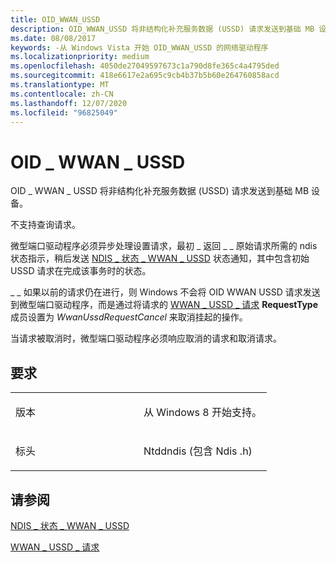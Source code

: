 ```yaml
---
title: OID_WWAN_USSD
description: OID_WWAN_USSD 将非结构化补充服务数据 (USSD) 请求发送到基础 MB 设备。
ms.date: 08/08/2017
keywords: -从 Windows Vista 开始 OID_WWAN_USSD 的网络驱动程序
ms.localizationpriority: medium
ms.openlocfilehash: 4050de27049597673c1a790d8fe365c4a4795ded
ms.sourcegitcommit: 418e6617e2a695c9cb4b37b5b60e264760858acd
ms.translationtype: MT
ms.contentlocale: zh-CN
ms.lasthandoff: 12/07/2020
ms.locfileid: "96825049"
---
```

# <a name="oid_wwan_ussd"></a>OID \_ WWAN \_ USSD


OID \_ WWAN \_ USSD 将非结构化补充服务数据 (USSD) 请求发送到基础 MB 设备。

不支持查询请求。

微型端口驱动程序必须异步处理设置请求，最初 \_ 返回 \_ \_ 原始请求所需的 ndis 状态指示，稍后发送 [NDIS \_ 状态 \_ WWAN \_ USSD](./ndis-status-wwan-ussd.md) 状态通知，其中包含初始 USSD 请求在完成该事务时的状态。

\_ \_ 如果以前的请求仍在进行，则 Windows 不会将 OID WWAN USSD 请求发送到微型端口驱动程序，而是通过将请求的 [WWAN \_ USSD \_ 请求](/windows-hardware/drivers/ddi/wwan/ns-wwan-_wwan_ussd_request) **RequestType** 成员设置为 *WwanUssdRequestCancel* 来取消挂起的操作。

当请求被取消时，微型端口驱动程序必须响应取消的请求和取消请求。

<a name="requirements"></a>要求
------------

<table>
<colgroup>
<col width="50%" />
<col width="50%" />
</colgroup>
<tbody>
<tr class="odd">
<td><p>版本</p></td>
<td><p>从 Windows 8 开始支持。</p></td>
</tr>
<tr class="even">
<td><p>标头</p></td>
<td>Ntddndis (包含 Ndis .h) </td>
</tr>
</tbody>
</table>

## <a name="see-also"></a>请参阅


[NDIS \_ 状态 \_ WWAN \_ USSD](./ndis-status-wwan-ussd.md)

[WWAN \_ USSD \_ 请求](/windows-hardware/drivers/ddi/wwan/ns-wwan-_wwan_ussd_request)

 

